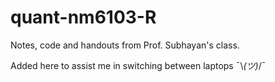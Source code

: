 # quant-nm6103-R

Notes, code and handouts from Prof. Subhayan's class. 

Added here to assist me in switching between laptops ¯\\_(ツ)_/¯
